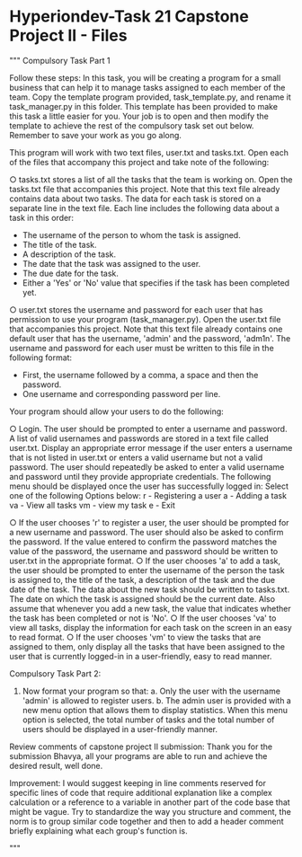 # Hyperiondev-Task 21 Capstone Project II - Files
"""
Compulsory Task Part 1

Follow these steps:
In this task, you will be creating a program for a small business that can help it to manage tasks assigned to each member of the team. Copy the
template program provided, task_template.py, and rename it task_manager.py in this folder. This template has been provided to make
this task a little easier for you. Your job is to open and then modify the template to achieve the rest of the compulsory task set out below.
Remember to save your work as you go along.

This program will work with two text files, user.txt and tasks.txt. Open each of the files that accompany this project and take note of the
following:

○ tasks.txt stores a list of all the tasks that the team is working on. Open the tasks.txt file that accompanies this project. Note that this
text file already contains data about two tasks. The data for each task is stored on a separate line in the text file. Each line includes
the following data about a task in this order:
 - The username of the person to whom the task is assigned.
 - The title of the task.
 - A description of the task.
 - The date that the task was assigned to the user.
 - The due date for the task.
 - Either a 'Yes' or 'No' value that specifies if the task has been completed yet.

○ user.txt stores the username and password for each user that has permission to use your program (task_manager.py). Open the user.txt file that accompanies this project. Note that this text file already contains one default user that has the username, 'admin' and the password, 'adm1n'. The username and password for each user must be written to this file in the following format:
 - First, the username followed by a comma, a space and then the password.
 -  One username and corresponding password per line.

Your program should allow your users to do the following: 

○ Login. The user should be prompted to enter a username and password. A list of valid usernames and passwords are stored in a text file called user.txt. Display an appropriate error message if the user enters a username that is not listed in user.txt or enters a valid username but not a valid password. The user should repeatedly be asked to enter a valid username and password until they provide appropriate credentials.
The following menu should be displayed once the user has successfully logged in:
        Select one of the following Options below:
        r - Registering a user
        a - Adding a task
        va - View all tasks
        vm - view my task
        e - Exit

○ If the user chooses 'r' to register a user, the user should be prompted for a new username and password. The user should also be asked to confirm the password. If the value entered to confirm the password matches the value of the password, the username and password should be written to user.txt in the appropriate format.
○ If the user chooses 'a' to add a task, the user should be prompted to enter the username of the person the task is assigned to, the title of the task, a description of the task and the due date of the task. The data about the new task should be written to tasks.txt. The date on which the task is assigned should be the current date. Also assume that whenever you add a new task, the value that indicates whether the task has been completed or not is 'No'.
○ If the user chooses 'va' to view all tasks, display the information for each task on the screen in an easy to read format.
○ If the user chooses 'vm' to view the tasks that are assigned to them, only display all the tasks that have been assigned to the user that is currently logged-in in a user-friendly, easy to read manner.


Compulsory Task Part 2:
1. Now format your program so that:
a. Only the user with the username 'admin' is allowed to register users.
b. The admin user is provided with a new menu option that allows them to display statistics. When this menu option is selected, the total number of tasks and the total number of users should be displayed in a user-friendly manner.


Review comments of capstone project II submission:
Thank you for the submission Bhavya, all your programs are able to run and achieve the desired result, well done.

Improvement:
I would suggest keeping in line comments reserved for specific lines of code that require additional explanation like a complex calculation or a reference to a variable in another part of the code base that might be vague.
Try to standardize the way you structure and comment, the norm is to group similar code together and then to add a header comment briefly explaining what each group's function is.

"""
